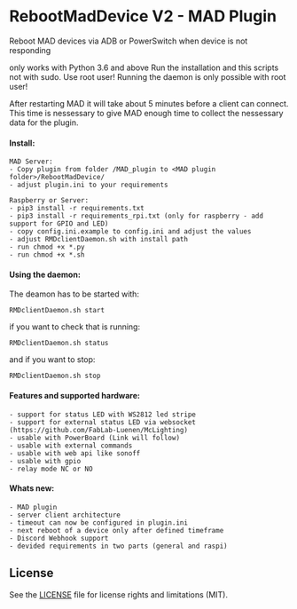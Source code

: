 # RebootMadDevice V2 - MAD Plugin
Reboot MAD devices via ADB or PowerSwitch when device is not responding

only works with Python 3.6 and above
Run the installation and this scripts not with sudo. Use root user!
Running the daemon is only possible with root user!

After restarting MAD it will take about 5 minutes before a client can connect. 
This time is nessessary to give MAD enough time to collect the nessessary data for the plugin.

#### Install:
```
MAD Server:
- Copy plugin from folder /MAD_plugin to <MAD plugin folder>/RebootMadDevice/ 
- adjust plugin.ini to your requirements

Raspberry or Server:
- pip3 install -r requirements.txt
- pip3 install -r requirements_rpi.txt (only for raspberry - add support for GPIO and LED)
- copy config.ini.example to config.ini and adjust the values
- adjust RMDclientDaemon.sh with install path
- run chmod +x *.py
- run chmod +x *.sh
```

#### Using the daemon:
 
The deamon has to be started with:
```
RMDclientDaemon.sh start
```
if you want to check that is running:
```
RMDclientDaemon.sh status
```

and if you want to stop:
```
RMDclientDaemon.sh stop
```

#### Features and supported hardware:
```
- support for status LED with WS2812 led stripe
- support for external status LED via websocket (https://github.com/FabLab-Luenen/McLighting)
- usable with PowerBoard (Link will follow)
- usable with external commands
- usable with web api like sonoff
- usable with gpio
- relay mode NC or NO
```
#### Whats new:
```
- MAD plugin 
- server client architecture
- timeout can now be configured in plugin.ini
- next reboot of a device only after defined timeframe
- Discord Webhook support
- devided requirements in two parts (general and raspi)
```
## License
See the [LICENSE](https://github.com/GhostTalker/RebootMadDevice/blob/master/LICENSE.md) file for license rights and limitations (MIT).